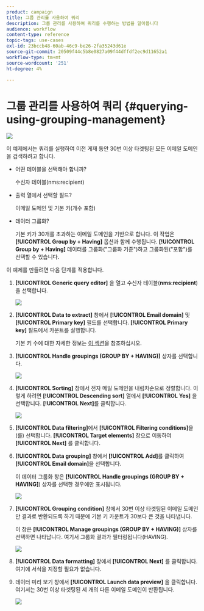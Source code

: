 ```yaml
---
product: campaign
title: 그룹 관리를 사용하여 쿼리
description: 그룹 관리를 사용하여 쿼리를 수행하는 방법을 알아봅니다
audience: workflow
content-type: reference
topic-tags: use-cases
exl-id: 23bccb48-60ab-46c9-be26-2fa35243d61e
source-git-commit: 20509f44c5b8e0827a09f44dffdf2ec9d11652a1
workflow-type: tm+mt
source-wordcount: '251'
ht-degree: 4%

---
```


# 그룹 관리를 사용하여 쿼리 {#querying-using-grouping-management}

![](../../assets/common.svg)

이 예제에서는 쿼리를 실행하여 이전 게재 동안 30번 이상 타겟팅된 모든 이메일 도메인을 검색하려고 합니다.

* 어떤 테이블을 선택해야 합니까?

   수신자 테이블(nms:recipient)

* 출력 열에서 선택할 필드?

   이메일 도메인 및 기본 키(개수 포함)

* 데이터 그룹화?

   기본 키가 30개를 초과하는 이메일 도메인을 기반으로 합니다. 이 작업은 **[!UICONTROL Group by + Having]** 옵션과 함께 수행됩니다. **[!UICONTROL Group by + Having]** 데이터를 그룹화(&quot;그룹화 기준&quot;)하고 그룹화된(&quot;포함&quot;)를 선택할 수 있습니다.

이 예제를 만들려면 다음 단계를 적용합니다.

1. **[!UICONTROL Generic query editor]** 을 열고 수신자 테이블(**nms:recipient**)을 선택합니다.

   ![](assets/query_editor_02.png)

1. **[!UICONTROL Data to extract]** 창에서 **[!UICONTROL Email domain]** 및 **[!UICONTROL Primary key]** 필드를 선택합니다. **[!UICONTROL Primary key]** 필드에서 카운트를 실행합니다.

   기본 키 수에 대한 자세한 정보는 [이 섹션](../../platform/using/defining-filter-conditions.md#building-expressions)을 참조하십시오.

1. **[!UICONTROL Handle groupings (GROUP BY + HAVING)]** 상자를 선택합니다.

   ![](assets/query_editor_nveau_29.png)

1. **[!UICONTROL Sorting]** 창에서 전자 메일 도메인을 내림차순으로 정렬합니다. 이렇게 하려면 **[!UICONTROL Descending sort]** 열에서 **[!UICONTROL Yes]** 을 선택합니다. **[!UICONTROL Next]**&#x200B;를 클릭합니다.

   ![](assets/query_editor_nveau_70.png)

1. **[!UICONTROL Data filtering]**&#x200B;에서 **[!UICONTROL Filtering conditions]**&#x200B;을(를) 선택합니다. **[!UICONTROL Target elements]** 창으로 이동하여 **[!UICONTROL Next]** 를 클릭합니다.
1. **[!UICONTROL Data grouping]** 창에서 **[!UICONTROL Add]**&#x200B;를 클릭하여 **[!UICONTROL Email domain]**&#x200B;을 선택합니다.

   이 데이터 그룹화 창은 **[!UICONTROL Handle groupings (GROUP BY + HAVING]**) 상자를 선택한 경우에만 표시됩니다.

   ![](assets/query_editor_blocklist_04.png)

1. **[!UICONTROL Grouping condition]** 창에서 30번 이상 타겟팅된 이메일 도메인만 결과로 반환되도록 하기 때문에 기본 키 카운트가 30보다 큰 것을 나타냅니다.

   이 창은 **[!UICONTROL Manage groupings (GROUP BY + HAVING)]** 상자를 선택하면 나타납니다. 여기서 그룹화 결과가 필터링됩니다(HAVING).

   ![](assets/query_editor_blocklist_05.png)

1. **[!UICONTROL Data formatting]** 창에서 **[!UICONTROL Next]** 를 클릭합니다. 여기에 서식을 지정할 필요가 없습니다.
1. 데이터 미리 보기 창에서 **[!UICONTROL Launch data preview]** 을 클릭합니다. 여기서는 30번 이상 타겟팅된 세 개의 다른 이메일 도메인이 반환됩니다.

   ![](assets/query_editor_blocklist_06.png)
